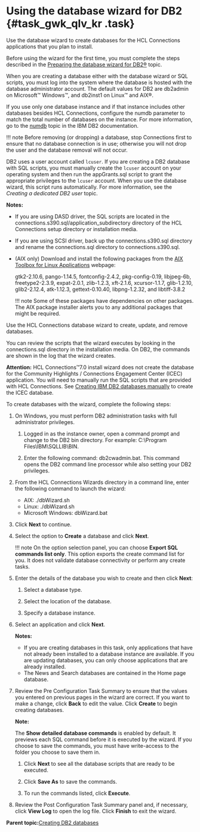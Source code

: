 # Using the database wizard for DB2 {#task_gwk_qlv_kr .task}

Use the database wizard to create databases for the HCL Connections applications that you plan to install.

Before using the wizard for the first time, you must complete the steps described in the [Preparing the database wizard for DB2®](t_inst_prepare_database_wizard_db2.md) topic.

When you are creating a database either with the database wizard or SQL scripts, you must log into the system where the database is hosted with the database administrator account. The default values for DB2 are db2admin on Microsoft™ Windows™, and db2inst1 on Linux™ and AIX®.

If you use only one database instance and if that instance includes other databases besides HCL Connections, configure the numdb parameter to match the total number of databases on the instance. For more information, go to the [numdb](https://www.ibm.com/docs/db2/11.1?topic=dmcp-numdb-maximum-number-concurrently-active-databases-including-host-system-i-databases) topic in the IBM DB2 documentation.

!!! note
    Before removing \(or dropping\) a database, stop Connections first to ensure that no database connection is in use; otherwise you will not drop the user and the database removal will not occur.

DB2 uses a user account called `lcuser`. If you are creating a DB2 database with SQL scripts, you must manually create the `lcuser` account on your operating system and then run the appGrants.sql script to grant the appropriate privileges to the `lcuser` account. When you use the database wizard, this script runs automatically. For more information, see the *Creating a dedicated DB2 user* topic.

**Notes:**

-   If you are using DASD driver, the SQL scripts are located in the connections.s390.sql/application\_subdirectory directory of the HCL Connections setup directory or installation media.
-   If you are using SCSI driver, back up the connections.s390.sql directory and rename the connections.sql directory to connections.s390.sql.
-   \(AIX only\) Download and install the following packages from the [AIX Toolbox for Linux Applications](http://www-03.ibm.com/systems/power/software/aix/linux/toolbox/date.html) webpage:

    gtk2-2.10.6, pango-1.14.5, fontconfig-2.4.2, pkg-config-0.19, libjpeg-6b, freetype2-2.3.9, expat-2.0.1, zlib-1.2.3, xft-2.1.6, xcursor-1.1.7, glib-1.2.10, glib2-2.12.4, atk-1.12.3, gettext-0.10.40, libpng-1.2.32, and libtiff-3.8.2

    !!! note
    Some of these packages have dependencies on other packages. The AIX package installer alerts you to any additional packages that might be required.


Use the HCL Connections database wizard to create, update, and remove databases.

You can review the scripts that the wizard executes by looking in the connections.sql directory in the installation media. On DB2, the commands are shown in the log that the wizard creates.

**Attention:** HCL Connections™7.0 install wizard does not create the database for the Community Highlights / Connections Engagement Center \(ICEC\) application. You will need to manually run the SQL scripts that are provided with HCL Connections. See [Creating IBM DB2 databases manually](t_install_dbs_db2.md) to create the ICEC database.

To create databases with the wizard, complete the following steps:

1.  On Windows, you must perform DB2 administration tasks with full administrator privileges.

    1.  Logged in as the instance owner, open a command prompt and change to the DB2 bin directory. For example: C:\\Program Files\\IBM\\SQLLIB\\BIN.

    2.  Enter the following command: db2cwadmin.bat. This command opens the DB2 command line processor while also setting your DB2 privileges.

2.  From the HCL Connections Wizards directory in a command line, enter the following command to launch the wizard:

    -   AIX: ./dbWizard.sh
    -   Linux: ./dbWizard.sh
    -   Microsoft Windows: dbWizard.bat
3.  Click **Next** to continue.

4.  Select the option to **Create** a database and click **Next**.

    !!! note
    On the option selection panel, you can choose **Export SQL commands list only**. This option exports the create command list for you. It does not validate database connectivity or perform any create tasks.

5.  Enter the details of the database you wish to create and then click **Next**:

    1.  Select a database type.

    2.  Select the location of the database.

    3.  Specify a database instance.

6.  Select an application and click **Next**.

    **Notes:**

    -   If you are creating databases in this task, only applications that have not already been installed to a database instance are available. If you are updating databases, you can only choose applications that are already installed.
    -   The News and Search databases are contained in the Home page database.
7.  Review the Pre Configuration Task Summary to ensure that the values you entered on previous pages in the wizard are correct. If you want to make a change, click **Back** to edit the value. Click **Create** to begin creating databases.

    **Note:**

    The **Show detailed database commands** is enabled by default. It previews each SQL command before it is executed by the wizard. If you choose to save the commands, you must have write-access to the folder you choose to save them in.

    1.  Click **Next** to see all the database scripts that are ready to be executed.

    2.  Click **Save As** to save the commands.

    3.  To run the commands listed, click **Execute**.

8.  Review the Post Configuration Task Summary panel and, if necessary, click **View Log** to open the log file. Click **Finish** to exit the wizard.


**Parent topic:**[Creating DB2 databases](../install/c_inst_create_database_db2.md)

